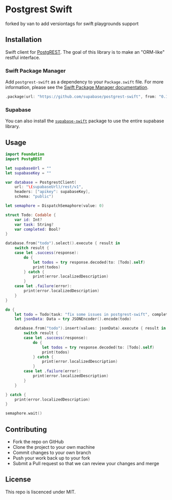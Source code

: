 # Postgrest Swift 

forked by van to add versiontags for swift playgrounds support 

## Installation

Swift client for [PostgREST](https://postgrest.org). The goal of this library is to make an "ORM-like" restful interface. 

### Swift Package Manager

Add `postgrest-swift` as a dependency to your `Package.swift` file. For more information, please see the [Swift Package Manager documentation](https://github.com/apple/swift-package-manager/tree/master/Documentation).

```swift
.package(url: "https://github.com/supabase/postgrest-swift", from: "0.1.0")
```

### Supabase

You can also install the [ `supabase-swift`](https://github.com/supabase/supabase-swift) package to use the entire supabase library.

## Usage

```swift
import Foundation
import PostgREST

let supabaseUrl = ""
let supabaseKey = ""

var database = PostgrestClient(
    url: "\(supabaseUrl)/rest/v1",
    headers: ["apikey": supabaseKey],
    schema: "public")

let semaphore = DispatchSemaphore(value: 0)

struct Todo: Codable {
    var id: Int?
    var task: String?
    var completed: Bool?
}

database.from("todo").select().execute { result in
    switch result {
    case let .success(response):
        do {
            let todos = try response.decoded(to: [Todo].self)
            print(todos)
        } catch {
            print(error.localizedDescription)
        }
    case let .failure(error):
        print(error.localizedDescription)
    }
}

do {
    let todo = Todo(task: "fix some issues in postgrest-swift", completed: true)
    let jsonData: Data = try JSONEncoder().encode(todo)

    database.from("todo").insert(values: jsonData).execute { result in
        switch result {
        case let .success(response):
            do {
                let todos = try response.decoded(to: [Todo].self)
                print(todos)
            } catch {
                print(error.localizedDescription)
            }
        case let .failure(error):
            print(error.localizedDescription)
        }
    }

} catch {
    print(error.localizedDescription)
}

semaphore.wait()
```

## Contributing

-  Fork the repo on GitHub
-  Clone the project to your own machine
-  Commit changes to your own branch
-  Push your work back up to your fork
-  Submit a Pull request so that we can review your changes and merge

## License

This repo is liscenced under MIT.
